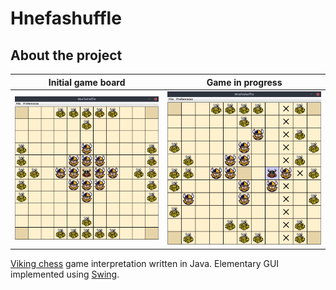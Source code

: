 # Hnefashuffle

## About the project

Initial game board         |  Game in progress
:-------------------------:|:-------------------------:
![](examples/initial_board.png)  |  ![](examples/game_in_progess.png)


[Viking chess](https://en.wikipedia.org/wiki/Tafl_games#Hnefatafl) game interpretation written in Java. Elementary GUI implemented using [Swing](https://en.wikipedia.org/wiki/Swing_(Java)).

